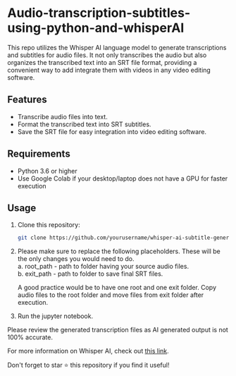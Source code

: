 # Audio-transcription-subtitles-using-python-and-whisperAI

This repo utilizes the Whisper AI language model to generate transcriptions and subtitles for audio files. It not only transcribes the audio but also organizes the transcribed text into an SRT file format, providing a convenient way to add integrate them with videos in any video editing software.

## Features

- Transcribe audio files into text.
- Format the transcribed text into SRT subtitles.
- Save the SRT file for easy integration into video editing software.

## Requirements

- Python 3.6 or higher
- Use Google Colab if your desktop/laptop does not have a GPU for faster execution

## Usage

1. Clone this repository:

   ```bash
   git clone https://github.com/yourusername/whisper-ai-subtitle-generator.git

2. Please make sure to replace the following placeholders. These will be the only changes you would need to do.<br>
   a. root_path - path to folder having your source audio files.<br>
   b. exit_path - path to folder to save final SRT files.

   A good practice would be to have one root and one exit folder. Copy audio files to the root folder and move files from exit folder after execution.

3. Run the jupyter notebook.

Please review the generated transcription files as AI generated output is not 100% accurate.

For more information on Whisper AI, check out [this link](https://github.com/openai/whisper).

Don't forget to star ⭐ this repository if you find it useful!
